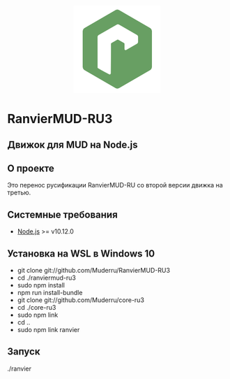 <p align="center"><img class="readme-logo" src="https://raw.githubusercontent.com/RanvierMUD/docs/master/resources/logo.png"></p>

# RanvierMUD-RU3

## Движок для MUD на Node.js

## О проекте

Это перенос русификации RanvierMUD-RU со второй версии движка на третью.

## Системные требования

* [Node.js](https://nodejs.org) >= v10.12.0

## Установка на WSL в Windows 10

* git clone git://github.com/Muderru/RanvierMUD-RU3
* cd ./ranviermud-ru3
* sudo npm install
* npm run install-bundle
* git clone git://github.com/Muderru/core-ru3
* cd ./core-ru3
* sudo npm link
* cd ..
* sudo npm link ranvier

## Запуск

./ranvier
